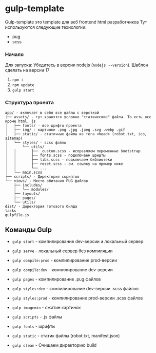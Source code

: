 # gulp-template

Gulp-template это template для веб frontend html разработчиков
Тут используются следующие технологии:
- pug
- scss

### Начало
Для запуска:
Убедитесь в версии nodejs (`nodejs --version`). Шаблон сделать на версии 17

1. `npm i`
2. `npm update`
3. `gulp start`

### Структура проекта
```
app/ - включает в себя все файлы с версткой
├── assets/ - тут хранятся условно "статические" файлы. То есть все кроме html, js
│   ├── fonts/ - все шрифты проекта
│   ├── img/ - картинки .png .jpg .jpeg .svg .webp .gif
│   ├── static/ - статичные файлы из тега <head> (robot.txt, ico, sitemap)
│   └── styles/ - scss файлы
│       └── utils/
│   │       ├── _custom.scss - исправляем переменные bootstrap
│   │       ├── fonts.scss - подключаем шрифты
│   │       ├── libs.scss - подключаем библиотеки
│   │       ├── reset.scss - см. ссылку на пример ниже
│   │       └── ...
│   └── main.scss
├── scripts/ - Директория скриптов
└── views/ - Место обитания PUG файлов
    ├── includes/
    │   └── modules/
    ├── layouts/
    ├── pages/
    └── utils/
dist/ - Директория готового билда
tasks
gulpfile.js
```

## Команды Gulp

- `gulp start` - компилирование dev-версии и локальный сервер
- `gulp serve` - локальный сервер без компиляции

- `gulp compile:prod` - компилирование prod-версии
- `gulp compile:dev` - компилирование dev-версии


- `gulp pages` - компилирование .pug файлов

- `gulp styles:dev` - компилирование dev-версии .scss файлов
- `gulp styles:prod` - компилирование prod-версии .scss файлов

- `gulp imagemin` - сжатие картинок
- `gulp scripts` - .js файлы
- `gulp fonts` - шрифты
- `gulp static` - статик файлы (robot.txt, manifest.json)

- `gulp clean` - Очищаем директорию build

[comment]: <> (Gulp template is a template for web html developers!)

[comment]: <> (It includes)

[comment]: <> (1. pug)

[comment]: <> (2. scss)
